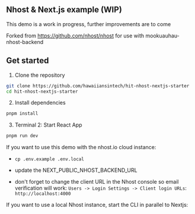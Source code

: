 ## Nhost & Next.js example (WIP)

This demo is a work in progress, further improvements are to come

Forked from https://github.com/nhost/nhost for use with mookuauhau-nhost-backend

## Get started

1. Clone the repository

```sh
git clone https://github.com/hawaiiansintech/hit-nhost-nextjs-starter
cd hit-nhost-nextjs-starter
```

2. Install dependencies

```sh
pnpm install
```

3. Terminal 2: Start React App

```sh
pnpm run dev
```

If you want to use this demo with the nhost.io cloud instance:

- `cp .env.example .env.local`
- update the NEXT_PUBLIC_NHOST_BACKEND_URL

- don't forget to change the client URL in the Nhost console so email verification will work: `Users -> Login Settings -> Client login URLs`: `http://localhost:4000`

If you want to use a local Nhost instance, start the CLI in parallel to Nextjs:
